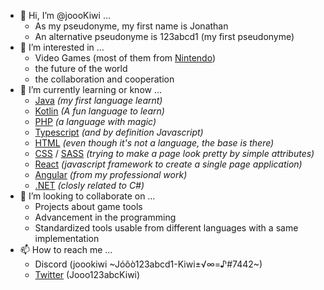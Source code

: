 - 👋 Hi, I’m @joooKiwi …
  - As my pseudonyme, my first name is Jonathan
  - An alternative pseudonyme is 123abcd1 (my first pseudonyme)
- 👀 I’m interested in …
  - Video Games (most of them from [Nintendo](https://www.nintendo.com/en-ca))
  - the future of the world
  - the collaboration and cooperation
- 🌱 I’m currently learning or know …
  - [Java](https://www.java.com/)                                                       _(my first language learnt)_
  - [Kotlin](https://kotlinlang.org/)                                                   _(A fun language to learn)_
  - [PHP](https://www.php.net/)                                                         _(a language with magic)_
  - [Typescript](https://www.typescriptlang.org/)                                       _(and by definition Javascript)_
  - [HTML](https://developer.mozilla.org/docs/Web/HTML)                                 _(even though it's not a language, the base is there)_
  - [CSS](https://developer.mozilla.org/docs/Web/CSS) / [SASS](https://sass-lang.com/)  _(trying to make a page look pretty by simple attributes)_
  - [React](https://react.dev/)                                                         _(javascript framework to create a single page application)_
  - [Angular](https://angular.io/)                                                      _(from my professional work)_
  - [.NET](https://dotnet.microsoft.com/)                                               _(closly related to C#)_
- 💞️ I’m looking to collaborate on …
  - Projects about game tools
  - Advancement in the programming
  - Standardized tools usable from different languages with a same implementation
- 📫 How to reach me …
  - Discord (joookiwi ~Jóôò123abcd1-Kiwi±√∞=♪#7442~)
  - [Twitter](https://twitter.com/Jooo123abcKiwi) (Jooo123abcKiwi)


<!---
joooKiwi/joooKiwi is a ✨ special ✨ repository because its `README.md` (this file) appears on your GitHub profile.
You can click the Preview link to take a look at your changes.
--->
